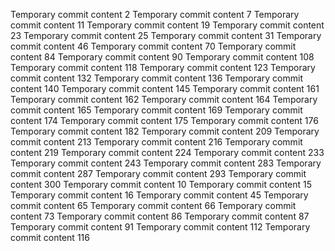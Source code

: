 Temporary commit content 2
Temporary commit content 7
Temporary commit content 11
Temporary commit content 19
Temporary commit content 23
Temporary commit content 25
Temporary commit content 31
Temporary commit content 46
Temporary commit content 70
Temporary commit content 84
Temporary commit content 90
Temporary commit content 108
Temporary commit content 118
Temporary commit content 123
Temporary commit content 132
Temporary commit content 136
Temporary commit content 140
Temporary commit content 145
Temporary commit content 161
Temporary commit content 162
Temporary commit content 164
Temporary commit content 165
Temporary commit content 169
Temporary commit content 174
Temporary commit content 175
Temporary commit content 176
Temporary commit content 182
Temporary commit content 209
Temporary commit content 213
Temporary commit content 216
Temporary commit content 219
Temporary commit content 224
Temporary commit content 233
Temporary commit content 243
Temporary commit content 283
Temporary commit content 287
Temporary commit content 293
Temporary commit content 300
Temporary commit content 10
Temporary commit content 15
Temporary commit content 16
Temporary commit content 45
Temporary commit content 65
Temporary commit content 66
Temporary commit content 73
Temporary commit content 86
Temporary commit content 87
Temporary commit content 91
Temporary commit content 112
Temporary commit content 116
